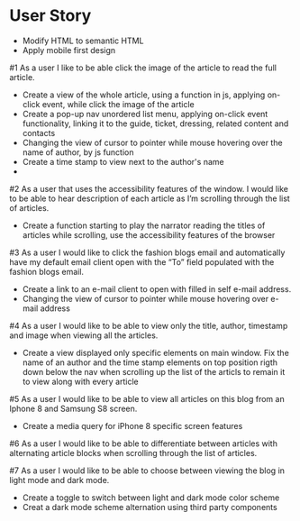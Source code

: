 # User Story 

* Modify HTML to semantic HTML
* Apply mobile first design

#1  As a user I like to be able click the image of the article to read the full article.

* Create a view of the whole article, using a function in js, applying on-click event, while click the image of the article
* Create a pop-up nav unordered list menu, applying on-click event functionality, linking it to the guide, ticket, dressing, related content and contacts 
* Changing the view of cursor to pointer while mouse hovering over the name of author, by js function
* Create a time stamp to view next to the author's name 
* 

#2 As a user that uses the accessibility features of the window. I would like to be able to hear description of each article as I’m scrolling through the list of articles.

* Create a function starting to play the narrator reading the titles of articles while scrolling, use the accessibility features of the browser 

#3 As a user I would like to click the fashion blogs email and automatically have my default email client open with the “To” field populated with the fashion blogs email.

* Create a link to an e-mail client to open with filled in self e-mail address.
* Changing the view of cursor to pointer while mouse hovering over e-mail address

#4 As a user I would like to be able to view only the title, author, timestamp and image when viewing all the articles.

* Create a view displayed only specific elements on main window. Fix the name of an author and the time stamp elements on top position rigth down below the nav when scrolling up the list of the articls to remain it to view along with every article

#5 As a user I would like to be able to view all articles on this blog from an Iphone 8 and Samsung S8 screen.

* Create a media query for iPhone 8 specific screen features

#6 As a user I would like to be able to differentiate between articles with alternating article blocks when scrolling through the list of articles.

#7 As a user I would like to be able to choose between viewing the blog in light mode and dark mode.

* Create a toggle to switch between light and dark mode color scheme
* Creat a dark mode scheme alternation using third party components
